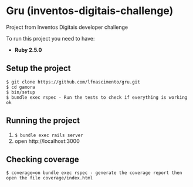 # Gru (inventos-digitais-challenge)

Project from Inventos Digitais developer challenge

To run this project you need to have:

- **Ruby 2.5.0**

## Setup the project
```
$ git clone https://github.com/lfnascimento/gru.git
$ cd gamora
$ bin/setup
$ bundle exec rspec - Run the tests to check if everything is working ok
```

## Running the project

1. ```$ bundle exec rails server```
2. open http://localhost:3000

## Checking coverage

```
$ coverage=on bundle exec rspec - generate the coverage report then open the file coverage/index.html
```
